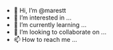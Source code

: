 - 👋 Hi, I’m @marestt
- 👀 I’m interested in ...
- 🌱 I’m currently learning ...
- 💞️ I’m looking to collaborate on ...
- 📫 How to reach me ...

<!---
marestt/marestt is a ✨ special ✨ repository because its `README.md` (this file) appears on your GitHub profile.
You can click the Preview link to take a look at your changes.
--->
